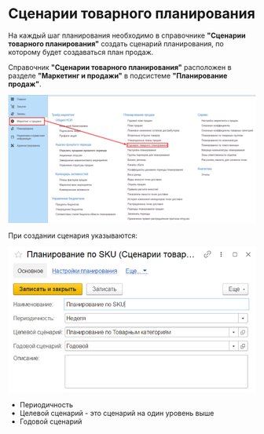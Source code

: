 # Сценарии товарного планирования

На каждый шаг планирования необходимо в справочнике **"Сценарии товарного планирования"** создать сценарий планирования, по которому будет создаваться план продаж.

Справочник **"Сценарии товарного планирования"** расположен в разделе **"Маркетинг и продажи"** в подсистеме **"Планирование продаж"**.

[![1][1]][1]

При создании сценария указываются:

[![2][2]][2]

- Периодичность
- Целевой сценарий - это сценарий на один уровень выше
- Годовой сценарий



[1]: CommodityPlanningScenarios.assets/1.png
[2]: CommodityPlanningScenarios.assets/2.png
